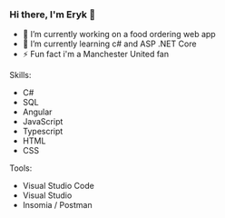### Hi there, I'm Eryk 👋


- 🔭 I’m currently working on a food ordering web app
- 🌱 I’m currently learning c# and ASP .NET Core
- ⚡ Fun fact i'm a Manchester United fan

Skills: 
- C# 
- SQL
- Angular 
- JavaScript
- Typescript
- HTML
- CSS

Tools:
- Visual Studio Code
- Visual Studio
- Insomia / Postman

